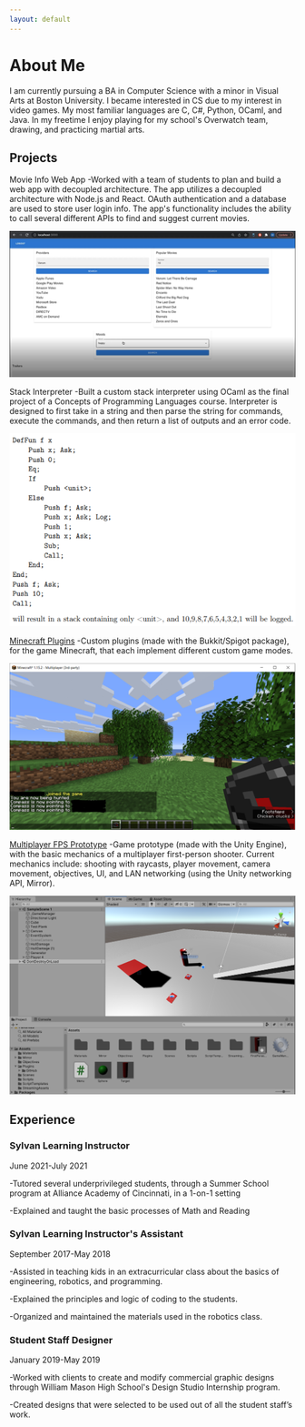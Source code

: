 ```yaml
---
layout: default
---
```


# About Me
I am currently pursuing a BA in Computer Science with a minor in Visual Arts at Boston University. I became interested in CS due to my interest in video games. My most familiar languages are C, C#, Python, OCaml, and Java. In my freetime I enjoy playing for my school's Overwatch team, drawing, and practicing martial arts.

## Projects
Movie Info Web App
-Worked with a team of students to plan and build a web app with decoupled architecture. The app utilizes a decoupled architecture with Node.js and React. OAuth authentication and a database are used to store user login info. The app's functionality includes the ability to call several different APIs to find and suggest current movies.

![image](https://raw.githubusercontent.com/gavinytan/gavinytan.github.io/master/CS411Pic.PNG)

Stack Interpreter
-Built a custom stack interpreter using OCaml as the final project of a Concepts of Programming Languages course. Interpreter is designed to first take in a string and then parse the string for commands, execute the commands, and then return a list of outputs and an error code.

![image](https://raw.githubusercontent.com/gavinytan/gavinytan.github.io/master/InterpreterExample2.PNG)


[Minecraft Plugins](https://github.com/gavin-y-tan/MinecraftPlugins)
-Custom plugins (made with the Bukkit/Spigot package), for the game Minecraft, that each implement different custom game modes. 

![image](https://raw.githubusercontent.com/gavin-y-tan/gavin-y-tan.github.io/master/mcscreenshot.PNG)

[Multiplayer FPS Prototype](https://github.com/gavin-y-tan/UnityGameTestFiles)
-Game prototype (made with the Unity Engine), with the basic mechanics of a multiplayer first-person shooter. Current mechanics include: shooting with raycasts, player movement, camera movement, objectives, UI, and LAN networking (using the Unity networking API, Mirror).

![image](https://raw.githubusercontent.com/gavin-y-tan/gavin-y-tan.github.io/master/gamescreenshot.PNG)


## Experience

### Sylvan Learning Instructor

June 2021-July 2021

-Tutored several underprivileged students, through a Summer School program at Alliance Academy of Cincinnati, in a 1-on-1 setting

-Explained and taught the basic processes of Math and Reading


### Sylvan Learning Instructor's Assistant

September 2017-May 2018

-Assisted in teaching kids in an extracurricular class about the basics of engineering, robotics, and programming.   

-Explained the principles and logic of coding to the students.

-Organized and maintained the materials used in the robotics class.

### Student Staff Designer

January 2019-May 2019

-Worked with clients to create and modify commercial graphic designs through William Mason High School's Design Studio Internship program.

-Created designs that were selected to be used out of all the student staff’s work.
